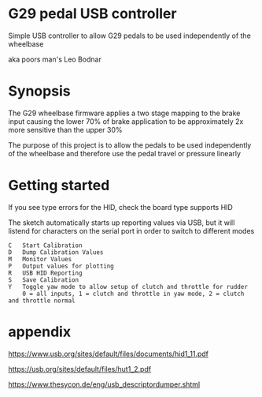 # G29 pedal USB controller

Simple USB controller to allow G29 pedals to be used independently of the wheelbase

aka poors man's Leo Bodnar

# Synopsis

The G29 wheelbase firmware applies a two stage mapping to the brake input causing the lower 70%
of brake application to be approximately 2x more sensitive than the upper 30%

The purpose of this project is to allow the pedals to be used independently of the 
wheelbase and therefore use the pedal travel or pressure linearly

# Getting started

If you see type errors for the HID, check the board type supports HID

The sketch automatically starts up reporting values via USB, but it will
listend for characters on the serial port in order to switch to different
modes

    C   Start Calibration
    D   Dump Calibration Values
    M   Monitor Values
    P   Output values for plotting
    R   USB HID Reporting
    S   Save Calibration
    Y   Toggle yaw mode to allow setup of clutch and throttle for rudder
        0 = all inputs, 1 = clutch and throttle in yaw mode, 2 = clutch and throttle normal

# appendix

https://www.usb.org/sites/default/files/documents/hid1_11.pdf

https://usb.org/sites/default/files/hut1_2.pdf

https://www.thesycon.de/eng/usb_descriptordumper.shtml
